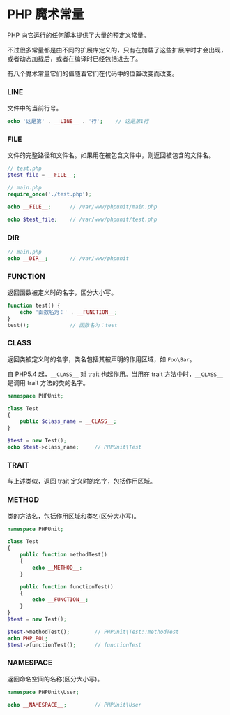 # PHP 魔术常量

PHP 向它运行的任何脚本提供了大量的预定义常量。

不过很多常量都是由不同的扩展库定义的，只有在加载了这些扩展库时才会出现，或者动态加载后，或者在编译时已经包括进去了。

有八个魔术常量它们的值随着它们在代码中的位置改变而改变。

### __LINE__

文件中的当前行号。

```php
echo '这是第' . __LINE__ . '行';    // 这是第1行
```

### __FILE__

文件的完整路径和文件名。如果用在被包含文件中，则返回被包含的文件名。

```php
// test.php
$test_file = __FILE__;
```

```php
// main.php
require_once('./test.php');

echo __FILE__;      // /var/www/phpunit/main.php

echo $test_file;    // /var/www/phpunit/test.php
```

### __DIR__

```php
// main.php
echo __DIR__;       // /var/www/phpunit
```

### __FUNCTION__

返回函数被定义时的名字，区分大小写。

```php
function test() {
    echo '函数名为：' . __FUNCTION__;
}
test();             // 函数名为：test
```

### __CLASS__

返回类被定义时的名字，类名包括其被声明的作用区域，如 `Foo\Bar`。

自 PHP5.4 起，`__CLASS__` 对 trait 也起作用。当用在 trait 方法中时，`__CLASS__` 是调用 trait 方法的类的名字。

```php
namespace PHPUnit;

class Test
{
    public $class_name = __CLASS__;
}

$test = new Test();
echo $test->class_name;     // PHPUnit\Test
```

### __TRAIT__

与上述类似，返回 trait 定义时的名字，包括作用区域。


### __METHOD__

类的方法名，包括作用区域和类名(区分大小写)。

```php
namespace PHPUnit;

class Test
{
    public function methodTest()
    {
        echo __METHOD__;
    }

    public function functionTest()
    {
        echo __FUNCTION__;
    }
}
$test = new Test();

$test->methodTest();        // PHPUnit\Test::methodTest
echo PHP_EOL;
$test->functionTest();      // functionTest
```

### __NAMESPACE__

返回命名空间的名称(区分大小写)。

```php
namespace PHPUnit\User;

echo __NAMESPACE__;         // PHPUnit\User
```